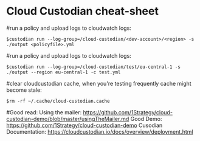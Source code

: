 # Cloud Custodian cheat-sheet

#run a policy and upload logs to cloudwatch logs:
```
$custodian run --log-group=/cloud-custodian/<dev-account>/<region> -s ./output <policyfile>.yml
```

#run a policy and upload logs to cloudwatch logs:
```
$custodian run --log-group=/cloud-custodian/test/eu-central-1 -s ./output --region eu-central-1 -c test.yml 
```
#clear cloudcustodian cache, when you're testing frequently cache might become stale: 
```
$rm -rf ~/.cache/cloud-custodian.cache
```

#Good read:
Using the mailer: https://github.com/1Strategy/cloud-custodian-demo/blob/master/usingTheMailer.md
Good Demo: https://github.com/1Strategy/cloud-custodian-demo
Cusodian Documentation: https://cloudcustodian.io/docs/overview/deployment.html

